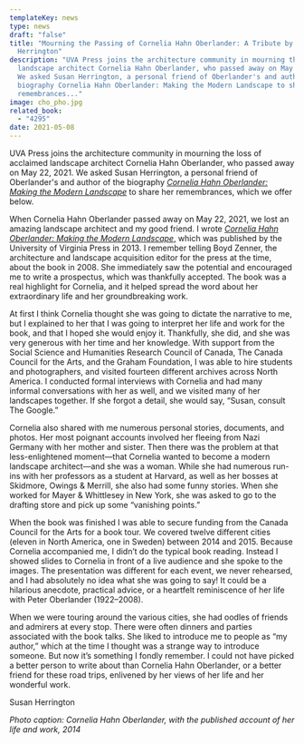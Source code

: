 ```yaml
---
templateKey: news
type: news
draft: "false"
title: "Mourning the Passing of Cornelia Hahn Oberlander: A Tribute by Susan
  Herrington"
description: "UVA Press joins the architecture community in mourning the loss of
  landscape architect Cornelia Hahn Oberlander, who passed away on May 22, 2021.
  We asked Susan Herrington, a personal friend of Oberlander's and author of the
  biography Cornelia Hahn Oberlander: Making the Modern Landscape to share her
  remembrances..."
image: cho_pho.jpg
related_book:
  - "4295"
date: 2021-05-08
---
```

UVA Press joins the architecture community in mourning the loss of acclaimed landscape architect Cornelia Hahn Oberlander, who passed away on May 22, 2021. We asked Susan Herrington, a personal friend of Oberlander's and author of the biography *[Cornelia Hahn Oberlander: Making the Modern Landscape](https://www.upress.virginia.edu/title/4295)* to share her remembrances, which we offer below. 

When Cornelia Hahn Oberlander passed away on May 22, 2021, we lost an amazing landscape architect and my good friend. I wrote [*Cornelia Hahn Oberlander: Making the Modern Landscape*,](https://www.upress.virginia.edu/title/4295) which was published by the University of Virginia Press in 2013. I remember telling Boyd Zenner, the architecture and landscape acquisition editor for the press at the time, about the book in 2008. She immediately saw the potential and encouraged me to write a prospectus, which was thankfully accepted. The book was a real highlight for Cornelia, and it helped spread the word about her extraordinary life and her groundbreaking work.

At first I think Cornelia thought she was going to dictate the narrative to me, but I explained to her that I was going to interpret her life and work for the book, and that I hoped she would enjoy it. Thankfully, she did, and she was very generous with her time and her knowledge. With support from the Social Science and Humanities Research Council of Canada, The Canada Council for the Arts, and the Graham Foundation, I was able to hire students and photographers, and visited fourteen different archives across North America. I conducted formal interviews with Cornelia and had many informal conversations with her as well, and we visited many of her landscapes together. If she forgot a detail, she would say, “Susan, consult The Google.”

Cornelia also shared with me numerous personal stories, documents, and photos. Her most poignant accounts involved her fleeing from Nazi Germany with her mother and sister. Then there was the problem at that less-enlightened moment—that Cornelia wanted to become a modern landscape architect­—and she was a woman. While she had numerous run-ins with her professors as a student at Harvard, as well as her bosses at Skidmore, Owings & Merrill, she also had some funny stories. When she worked for Mayer & Whittlesey in New York, she was asked to go to the drafting store and pick up some “vanishing points.”

When the book was finished I was able to secure funding from the Canada Council for the Arts for a book tour. We covered twelve different cities (eleven in North America, one in Sweden) between 2014 and 2015. Because Cornelia accompanied me, I didn’t do the typical book reading. Instead I showed slides to Cornelia in front of a live audience and she spoke to the images. The presentation was different for each event, we never rehearsed, and I had absolutely no idea what she was going to say! It could be a hilarious anecdote, practical advice, or a heartfelt reminiscence of her life with Peter Oberlander (1922–2008).

When we were touring around the various cities, she had oodles of friends and admirers at every stop. There were often dinners and parties associated with the book talks. She liked to introduce me to people as “my author,” which at the time I thought was a strange way to introduce someone. But now it’s something I fondly remember. I could not have picked a better person to write about than Cornelia Hahn Oberlander, or a better friend for these road trips, enlivened by her views of her life and her wonderful work.

Susan Herrington

*Photo caption: Cornelia Hahn Oberlander, with the published account of her life and work, 2014*